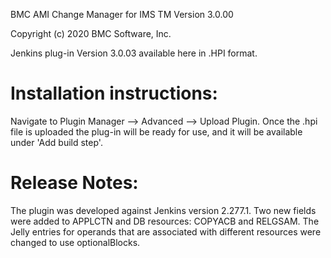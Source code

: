 BMC AMI Change Manager for IMS TM 
Version 3.0.00

Copyright (c) 2020 BMC Software, Inc.


Jenkins plug-in Version 3.0.03 available here in .HPI format.

Installation instructions:
==========================
Navigate to Plugin Manager --> Advanced --> Upload Plugin.
Once the .hpi file is uploaded the plug-in will be ready for use, and it will be available under 'Add build step'.

Release Notes:
==========================
The plugin was developed against Jenkins version 2.277.1.
Two new fields were added to APPLCTN and DB resources: COPYACB and RELGSAM.
The Jelly entries for operands that are associated with different resources were changed to use optionalBlocks.